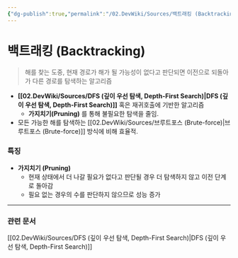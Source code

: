 ```yaml
---
{"dg-publish":true,"permalink":"/02.DevWiki/Sources/백트래킹 (Backtracking)/","noteIcon":"","created":"2025-08-05T10:10:32.000+09:00","updated":"2025-08-05T10:22:25.000+09:00"}
---
```


# 백트래킹 (Backtracking)

> 해를 찾는 도중, 현재 경로가 해가 될 가능성이 없다고 판단되면 이전으로 되돌아가 다른 경로를 탐색하는 알고리즘

- **[[02.DevWiki/Sources/DFS (깊이 우선 탐색, Depth-First Search)\|DFS (깊이 우선 탐색, Depth-First Search)]]** 혹은 재귀호출에 기반한 알고리즘
	- **가지치기(Pruning)** 를 통해 불필요한 탐색을 줄임.
- 모든 가능한 해를 탐색하는 [[02.DevWiki/Sources/브루트포스 (Brute-force)\|브루트포스 (Brute-force)]] 방식에 비해 효율적.

### 특징
- **가지치기 (Pruning)**
    - 현재 상태에서 더 나갈 필요가 없다고 판단될 경우 더 탐색하지 않고 이전 단계로 돌아감
	- 필요 없는 경우의 수를 판단하지 않으므로 성능 증가

---
### 관련 문서
[[02.DevWiki/Sources/DFS (깊이 우선 탐색, Depth-First Search)\|DFS (깊이 우선 탐색, Depth-First Search)]]
